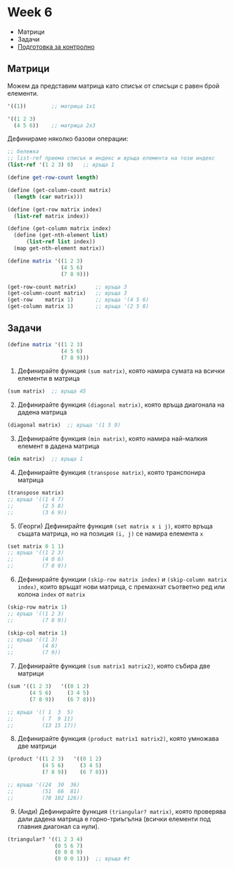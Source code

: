 # Week 6

- Матрици
- Задачи
- [Подготовка за контролно](https://github.com/ekaranasuf/fp1819/tree/master/exam1)

## Матрици

Можем да представим матрица като списък от списъци с равен брой елементи.

```scheme
'((1))        ;; матрица 1x1

'((1 2 3)
  (4 5 6))    ;; матрица 2x3
```

Дефинираме няколко базови операции:

```scheme
;; бележка
;; list-ref приема списък и индекс и връща елемента на този индекс
(list-ref '(1 2 3) 0)   ;; връща 1

(define get-row-count length)

(define (get-column-count matrix)
  (length (car matrix)))

(define (get-row matrix index)
  (list-ref matrix index))

(define (get-column matrix index)
  (define (get-nth-element list)
      (list-ref list index))
  (map get-nth-element matrix))
```

```scheme
(define matrix '((1 2 3)
                 (4 5 6)
                 (7 8 9)))

(get-row-count matrix)      ;; връща 3
(get-column-count matrix)   ;; връща 3
(get-row    matrix 1)       ;; връща '(4 5 6)
(get-column matrix 1)       ;; връща '(2 5 8)
```

## Задачи

```scheme
(define matrix '((1 2 3)
                 (4 5 6)
                 (7 8 9)))
```

1. Дефинирайте функция `(sum matrix)`, която намира сумата на всички елементи в матрица

  ```scheme
  (sum matrix)  ;; връща 45
  ```

2. Дефинирайте функция `(diagonal matrix)`, която връщa диагонала на дадена матрица

  ```scheme
  (diagonal matrix)  ;; връща '(1 5 9)
  ```

3. Дефинирайте функция `(min matrix)`, която намира най-малкия елемент в дадена матрица

  ```scheme
  (min matrix)  ;; връща 1
  ```

4. Дефинирайте функция `(transpose matrix)`, която транспонира матрица

  ```scheme
  (transpose matrix)  
  ;; връща '((1 4 7)
  ;;         (2 5 8)
  ;;         (3 6 9))
  ```

5. (Георги) Дефинирайте функция `(set matrix x i j)`, която връща същата матрица, но на позиция `(i, j)` се намира елемента `x`

  ```scheme
  (set matrix 0 1 1)
  ;; връща '((1 2 3)
  ;;         (4 0 6)
  ;;         (7 8 9))
  ```

6. Дефинирайте функции `(skip-row matrix index)` и `(skip-column matrix index)`, които връщат нови матрица, с премахнат съответно ред или колона `index` от `matrix`

  ```scheme
  (skip-row matrix 1)
  ;; връща '((1 2 3)
  ;;         (7 8 9))

  (skip-col matrix 1)
  ;; връща '((1 3)
  ;;         (4 6)
  ;;         (7 9))
  ```

7. Дефинирайте функция `(sum matrix1 matrix2)`, която събира две матрици

  ```scheme
  (sum '((1 2 3)   '((0 1 2)
         (4 5 6)     (3 4 5)
         (7 8 9))    (6 7 8)))

  ;; връща '(( 1  3  5)
  ;;         ( 7  9 11)
  ;;         (13 15 17))
  ```

8. Дефинирайте функция `(product matrix1 matrix2)`, която умножава две матрици

  ```scheme
  (product '((1 2 3)   '((0 1 2)
             (4 5 6)     (3 4 5)
             (7 8 9))    (6 7 8)))

  ;; връща '((24  30  36)
  ;;         (51  66  81)
  ;;         (78 102 126))
  ```

9. (Анди) Дефинирайте функция `(triangular? matrix)`, която проверява дали дадена матрица е горно-триъгълна (всички елементи под главния диагонал са нули).

  ```scheme
  (triangular? '((1 2 3 4)
                 (0 5 6 7)
                 (0 0 8 9)
                 (0 0 0 1)))  ;; връща #t
  ```
